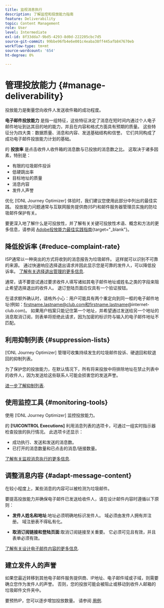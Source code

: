 ```yaml
---
title: 监视消息执行
description: 了解监控和投放能力指南
feature: Deliverability
topic: Content Management
role: User
level: Intermediate
exl-id: 8f33dda7-9bd5-4293-8d0d-222205cbc7d5
source-git-commit: 99bbe96fb4e6e001c4eaba38ff445afb847670eb
workflow-type: tm+mt
source-wordcount: '654'
ht-degree: 0%

---
```


# 管理投放能力 {#manage-deliverability}

投放能力是衡量您向收件人发送收件箱的成功程度。

**电子邮件投放能力** 是指一组特征，这些特征决定了消息在短时间内通过个人电子邮件地址到达其目的地的能力，并且在内容和格式方面具有预期的质量。 这些特征分为四大类：数据质量、消息和内容、发送基础结构和信誉。 它们共同构成了成功电子邮件投放能力计划的基础。

的 **投放率** 是点击收件人收件箱的消息数与已投放的消息数之比。 这取决于诸多因素，特别是：

* 有限的垃圾邮件投诉
* 低硬跳出率
* 目标地址的质量
* 消息内容
* 发件人声誉

优化 [!DNL Journey Optimizer] 体验时，我们建议您使用此部分中列出的最佳实践。 投放能力问题通常与互联网服务提供商(ISP)和邮件服务器管理员实施的防垃圾邮件保护有关。

要更深入地了解什么是可投放性，并了解有关关键可投放性术语、概念和方法的更多信息，请参阅 [Adobe投放能力最佳实践指南](https://experienceleague.adobe.com/docs/deliverability-learn/deliverability-best-practice-guide/introduction.html?lang=zh-Hans){target=&quot;_blank&quot;}。

## 降低投诉率 {#reduce-complaint-rate}

ISP通常以一种突出的方式将收到的消息报告为垃圾邮件。 这样就可以识别不可靠的来源。 通过快速响应选择退出请求并因此显示您是可靠的发件人，可以降低投诉率。 [了解有关选择退出管理的更多信息](consent.md#opt-out-management).

通常，请不要尝试通过要求收件人填写诸如其电子邮件地址或姓名之类的字段来阻止希望选择退出的收件人。 退订登陆页面应仅具有一个验证按钮。

在请求额外确认时，请格外小心：用户可能具有两个重定向到同一框的电子邮件地址(例如：firstname.lastname@club.com和firstname.lastname@internet-club.com)。 如果用户档案只能记住第一个地址，并希望通过发送给另一个地址的消息取消订阅，则表单将拒绝此请求，因为加密的标识符与输入的电子邮件地址不匹配。

## 利用抑制列表 {#suppression-lists}

[!DNL Journey Optimizer] 管理可收集持续发生的垃圾邮件投诉、硬退回和软退回的抑制列表。

为了保护您的投放能力，在默认情况下，所有将来投放中将排除地址在禁止列表中的收件人，因为发送给这些联系人可能会损害您的发送声誉。

[进一步了解抑制列表](suppression-list.md).

## 使用监控工具 {#monitoring-tools}

使用 [!DNL Journey Optimizer] 监控投放能力。

的 **[!UICONTROL Executions]** 利用消息列表的选项卡，可通过一组实时指示器检查投放的执行情况。 此选项卡还显示：
* 成功执行、发送和发送的消息数。
* 已打开的消息数量和已点击的消息/链接数量。

[了解有关监视消息执行的更多信息](message-monitoring.md).

## 调整消息内容 {#adapt-message-content}

在较小程度上，某些消息的内容可以被检测为垃圾邮件。

<!--The use of certain words or of exclamation points in the subject line and within the messages can be read as signs of spam.

Spammers are also known to replace text with images to stop offending text from being analyzed automatically by anti-spam filters. In response to this, a message (in HTML format) with a high proportion of images, or images as attachments, may end up being blocked.-->

要提高投放能力并确保电子邮件已发送给收件人，请在设计邮件内容时遵循以下原则：

* **发件人姓名和地址**:地址必须明确地标识发件人。 域必须由发件人拥有并注册。 域注册表不得私有化。

<!--* **Subject**: Avoid excessive capitalization and punctuation, and words that are frequently used by spammers ("Win", "Free", etc.).
* **Personalize your email**: Personalizing the email increases the chances of your message being opened.
* **Images and text**: Respect a decent text/image ratio (for example 60% text and 40% images).-->
* **取消订阅链接和登陆页面**:取消订阅链接至关重要。 它必须可见且有效，并且表单必须有效。

<!--**Use tools** offered by Journey Optimizer to optimize the content of your email (delivery analysis, anti-spam analysis).-->

[了解有关设计电子邮件内容的更多信息](design-emails.md).

## 建立发件人的声誉

如果您最近转移到其他电子邮件服务提供商、IP地址、电子邮件域或子域，则需要确立您作为发件人的声誉。 否则，您的投放可能会被阻止或移动到收件人邮箱的垃圾邮件文件夹中。

要预热IP，您可以逐步增加投放数量。 请参阅 [用例](building-journeys/ramp-up-deliveries-uc.md).
